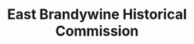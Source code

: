 ---
layout: repo
title: "East Brandywine Historical Commission"
id: 13847
permalink: repos/13847/
---